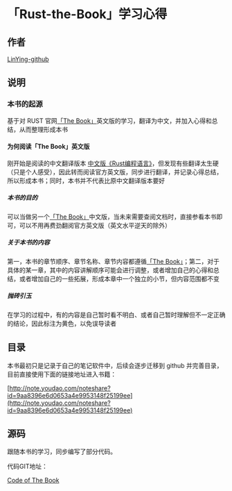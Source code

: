 # 「Rust-the-Book」学习心得

## 作者

[LinYing-github](https://github.com/LinYing-github)

## 说明

### 本书的起源

基于对 RUST 官网[「The Book」](https://doc.rust-lang.org/book/index.html)英文版的学习，翻译为中文，并加入心得和总结，从而整理形成本书

#### 为何阅读「The Book」英文版

刚开始是阅读的中文翻译版本 [中文版《Rust编程语言》](https://rustlang-cn.org/office/rust/book/)，但发现有些翻译太生硬（只是个人感受），因此转而阅读官方英文版，同步进行翻译，并记录心得总结，所以形成本书；同时，本书并不代表比原中文翻译版本要好

##### 本书的目的

可以当做另一个[「The Book」](https://doc.rust-lang.org/book/index.html)中文版，当未来需要查阅文档时，直接参看本书即可，可以不用再费劲翻阅官方英文版（英文水平逆天的除外）

##### 关于本书的内容

第一，本书的章节顺序、章节名称、章节内容都遵循[「The Book」](https://doc.rust-lang.org/book/index.html)；第二，对于具体的某一章，其中的内容讲解顺序可能会进行调整，或者增加自己的心得和总结，或者增加自己的一些拓展，形成本章中一个独立的小节，但内容范围都不变

##### 抛砖引玉

在学习的过程中，有的内容是自己暂时看不明白、或者自己暂时理解但不一定正确的结论，因此标注为黄色，以免误导读者

## 目录

本书最初只是记录于自己的笔记软件中，后续会逐步迁移到 github 并完善目录，目前直接使用下面的链接地址进入书籍：

[http://note.youdao.com/noteshare?id=9aa8396e6d0653a4e9953148f25199ee](http://note.youdao.com/noteshare?id=9aa8396e6d0653a4e9953148f25199ee)

## 源码

跟随本书的学习，同步编写了部分代码。

代码GIT地址：

[Code of The Book](https://gitee.com/A1G2G1/Rust_The_Book.git)
